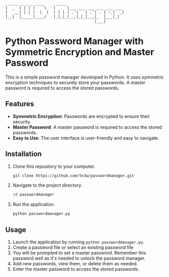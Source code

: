 ```
 _____ _ _ _ ____     _____                         
|  _  | | | |    \   |     |___ ___ ___ ___ ___ ___ 
|   __| | | |  |  |  | | | | .'|   | .'| . | -_|  _|
|__|  |_____|____/   |_|_|_|__,|_|_|__,|_  |___|_|  
                                       |___|
```
# Python Password Manager with Symmetric Encryption and Master Password
This is a simple password manager developed in Python. It uses symmetric encryption techniques to securely store your passwords. A master password is required to access the stored passwords.

## Features

- **Symmetric Encryption**: Passwords are encrypted to ensure their security.
- **Master Password**: A master password is required to access the stored passwords.
- **Easy to Use**: The user interface is user-friendly and easy to navigate.

## Installation

1. Clone this repository to your computer.
   ```bash
   git clone https://github.com/tn3w/passwordmanager.git
   ```

2. Navigate to the project directory.
   ```bash
   cd passwordmanager
   ```

3. Run the application.
   ```bash
   python passwordmanager.py
   ```

## Usage

1. Launch the application by running `python passwordmanager.py`.
2. Create a password file or select an existing password file
3. You will be prompted to set a master password. Remember this password well as it's needed to unlock the password manager.
4. Add new passwords, view them, or delete them as needed.
5. Enter the master password to access the stored passwords.

